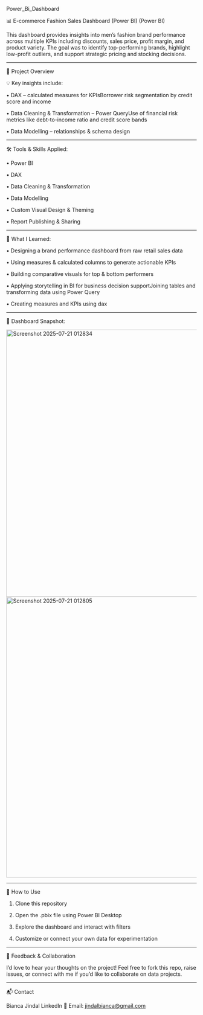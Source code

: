 Power_Bi_Dashboard

📊  E-commerce Fashion Sales Dashboard (Power BI) (Power BI)

This dashboard provides insights into men’s fashion brand performance across multiple KPIs including discounts, sales price, profit margin, and product variety. The goal was to identify top-performing brands, highlight low-profit outliers, and support strategic pricing and stocking decisions.
________________________________________
📁 Project Overview

💡 Key insights include:

•	DAX – calculated measures for KPIsBorrower risk segmentation by credit score and income

•	Data Cleaning & Transformation – Power QueryUse of financial risk metrics like debt-to-income ratio and credit score bands

•	Data Modelling – relationships & schema design
 ________________________________________
🛠️ Tools & Skills Applied:

•	Power BI

•	DAX

•	Data Cleaning & Transformation

•	Data Modelling

•	Custom Visual Design & Theming

•	Report Publishing & Sharing
________________________________________
🧠 What I Learned:

•	Designing a brand performance dashboard from raw retail sales data

•	Using measures & calculated columns to generate actionable KPIs

•	Building comparative visuals for top & bottom performers

•	Applying storytelling in BI for business decision supportJoining tables and transforming data using Power Query

•	Creating measures and KPIs using dax
________________________________________
📸 Dashboard Snapshot:
 
 <img width="1412" height="708" alt="Screenshot 2025-07-21 012834" src="https://github.com/user-attachments/assets/8f12dcab-d152-4981-a486-af4d3b5c6197" />

 <img width="1417" height="744" alt="Screenshot 2025-07-21 012805" src="https://github.com/user-attachments/assets/440276bd-7963-4b6c-93ea-d59f186ea10f" />

________________________________________
🚀 How to Use

1.	Clone this repository

2.	Open the .pbix file using Power BI Desktop

3.	Explore the dashboard and interact with filters

4.	Customize or connect your own data for experimentation
________________________________________
🤝 Feedback & Collaboration

I’d love to hear your thoughts on the project!
Feel free to fork this repo, raise issues, or connect with me if you’d like to collaborate on data projects.
________________________________________
📬 Contact

Bianca Jindal
LinkedIn
📧 Email: jindalbianca@gmail.com


